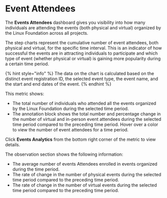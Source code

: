 # Event Attendees

The **Events Attendees** dashboard gives you visibility into how many individuals are attending the events (both physical and virtual) organized by the Linux Foundation across all projects.&#x20;

The step charts represent the cumulative number of event attendees, both physical and virtual, for the specific time interval. This is an indicator of how successful the events are in attracting individuals to participate and which type of event (whether physical or virtual) is gaining more popularity during a certain time period.

{% hint style="info" %}
The data on the chart is calculated based on the distinct event registration ID, the selected event type, the event name, and the start and end dates of the event.
{% endhint %}

This metric shows:

* The total number of individuals who attended all the events organized by the Linux Foundation during the selected time period.
* The annotation block shows the total number and percentage change in the number of virtual and in-person event attendees during the selected time period compared to the preceding time period. Hover over a color to view the number of event attendees for a time period.

Click **Events Analytics** from the bottom right corner of the metric to view details.

The observation section shows the following information:&#x20;

* The average number of events Attendees enrolled in events organized during the time period.
* The rate of change in the number of physical events during the selected time period compared to the preceding time period.
* The rate of change in the number of virtual events during the selected time period compared to the preceding time period.
